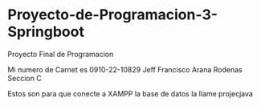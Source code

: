 # Proyecto-de-Programacion-3-Springboot
Proyecto Final de Programacion  

Mi numero de Carnet es 0910-22-10829
Jeff Francisco Arana Rodenas
Seccion C

Estos son para que conecte a XAMPP 
la base de datos la llame projecjava



